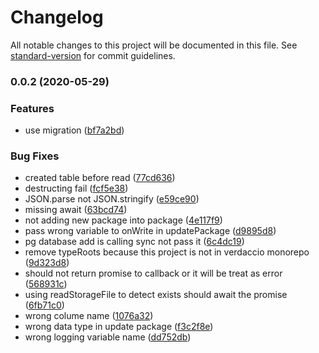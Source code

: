 # Changelog

All notable changes to this project will be documented in this file. See [standard-version](https://github.com/conventional-changelog/standard-version) for commit guidelines.

### 0.0.2 (2020-05-29)


### Features

* use migration ([bf7a2bd](https://github.com/yckao/verdaccio-pg-storage/commit/bf7a2bda97b141aa7b92004d0b5840749a6b6499))


### Bug Fixes

* created table before read ([77cd636](https://github.com/yckao/verdaccio-pg-storage/commit/77cd636528d612bbeffe0f7947b95509561280d0))
* destructing fail ([fcf5e38](https://github.com/yckao/verdaccio-pg-storage/commit/fcf5e381dbabf6c83efc6fcc3aff26aeab75a0f6))
* JSON.parse not JSON.stringify ([e59ce90](https://github.com/yckao/verdaccio-pg-storage/commit/e59ce900f1f6e2c5f81ab466b0f771062b9201c6))
* missing await ([63bcd74](https://github.com/yckao/verdaccio-pg-storage/commit/63bcd748040b1c15a1f36f58f11f1fc6140ef2a1))
* not adding new package into package ([4e117f9](https://github.com/yckao/verdaccio-pg-storage/commit/4e117f91e8821dfeb0f45fe7e2b8649c4acf5659))
* pass wrong variable to onWrite in updatePackage ([d9895d8](https://github.com/yckao/verdaccio-pg-storage/commit/d9895d820c1754957eaa35a4be0a6906f1a048f4))
* pg database add is calling sync not pass it ([6c4dc19](https://github.com/yckao/verdaccio-pg-storage/commit/6c4dc19e3b6c1056da4ae3659397bc94e0c1bb9d))
* remove typeRoots because this project is not in verdaccio monorepo ([9d323d8](https://github.com/yckao/verdaccio-pg-storage/commit/9d323d8d8a1d65d274c1e8953f6ac2001711a101))
* should not return promise to callback or it will be treat as error ([568931c](https://github.com/yckao/verdaccio-pg-storage/commit/568931cb5d88134ecde7ce23cf167989bb68e2f2))
* using readStorageFile to detect exists should await the promise ([6fb71c0](https://github.com/yckao/verdaccio-pg-storage/commit/6fb71c0da1ddf89b4dd3a1d81322741b64376a51))
* wrong colume name ([1076a32](https://github.com/yckao/verdaccio-pg-storage/commit/1076a32847c84d649a4ed96997517023cade9394))
* wrong data type in update package ([f3c2f8e](https://github.com/yckao/verdaccio-pg-storage/commit/f3c2f8e898f3ec94f65170a59e5a277395577589))
* wrong logging variable name ([dd752db](https://github.com/yckao/verdaccio-pg-storage/commit/dd752dbc845e1f6d16e5cc7d2e35517ea5dfa260))
